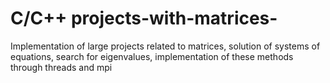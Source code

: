 # C/C++ projects-with-matrices-
Implementation of large projects related to matrices, solution of systems of equations, search for eigenvalues, implementation of these methods through threads and mpi 
